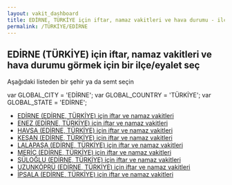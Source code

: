 ```yaml
---
layout: vakit_dashboard
title: EDİRNE, TÜRKİYE için iftar, namaz vakitleri ve hava durumu - ilçe/eyalet seç
permalink: /TÜRKİYE/EDİRNE
---
```


## EDİRNE (TÜRKİYE) için iftar, namaz vakitleri ve hava durumu  görmek için bir ilçe/eyalet seç

Aşağıdaki listeden bir şehir ya da semt seçin



  var GLOBAL_CITY = 'EDİRNE';
  var GLOBAL_COUNTRY = 'TÜRKİYE';
  var GLOBAL_STATE = 'EDİRNE';
* [EDİRNE (EDİRNE, TÜRKİYE) için iftar ve namaz vakitleri](/TÜRKİYE/EDİRNE/EDİRNE)
* [ENEZ (EDİRNE, TÜRKİYE) için iftar ve namaz vakitleri](/TÜRKİYE/EDİRNE/ENEZ)
* [HAVSA (EDİRNE, TÜRKİYE) için iftar ve namaz vakitleri](/TÜRKİYE/EDİRNE/HAVSA)
* [KEŞAN (EDİRNE, TÜRKİYE) için iftar ve namaz vakitleri](/TÜRKİYE/EDİRNE/KEŞAN)
* [LALAPAŞA (EDİRNE, TÜRKİYE) için iftar ve namaz vakitleri](/TÜRKİYE/EDİRNE/LALAPAŞA)
* [MERİÇ (EDİRNE, TÜRKİYE) için iftar ve namaz vakitleri](/TÜRKİYE/EDİRNE/MERİÇ)
* [SÜLOĞLU (EDİRNE, TÜRKİYE) için iftar ve namaz vakitleri](/TÜRKİYE/EDİRNE/SÜLOĞLU)
* [UZUNKÖPRÜ (EDİRNE, TÜRKİYE) için iftar ve namaz vakitleri](/TÜRKİYE/EDİRNE/UZUNKÖPRÜ)
* [İPSALA (EDİRNE, TÜRKİYE) için iftar ve namaz vakitleri](/TÜRKİYE/EDİRNE/İPSALA)
</script>
<script type="text/javascript">